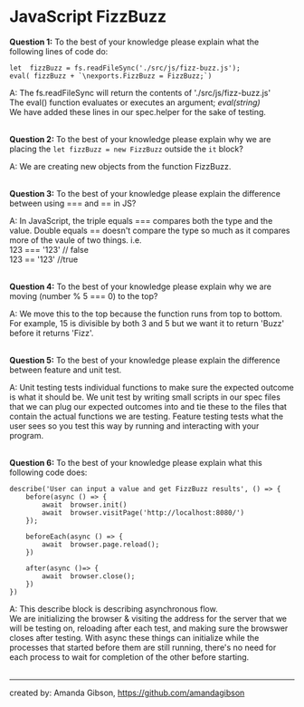 # JavaScript FizzBuzz

<b>Question 1:</b> To the best of your knowledge please explain what the following lines of code do:
```
let  fizzBuzz = fs.readFileSync('./src/js/fizz-buzz.js');
eval( fizzBuzz + `\nexports.FizzBuzz = FizzBuzz;`)
```

A: The fs.readFileSync will return the contents of './src/js/fizz-buzz.js' <br>
The eval() function evaluates or executes an argument; *eval(string)* <br>
We have added these lines in our spec.helper for the sake of testing.
<br><br>


<b>Question 2:</b> To the best of your knowledge please explain why we are placing the `let fizzBuzz = new FizzBuzz` outside the `it` block? <br>

A: We are creating new objects from the function FizzBuzz.
<br><br>


<b>Question 3:</b> To the best of your knowledge please explain the difference between using === and == in JS? <br>

A: In JavaScript, the triple equals === compares both the type and the value. Double equals == doesn't compare the type so much as it compares more of the vaule of two things. i.e. <br>
123 === '123' // false<br>
123 == '123' //true 
<br><br>

<b>Question 4:</b> To the best of your knowledge please explain why we are moving (number % 5 === 0) to the top? <br>

A: We move this to the top because the function runs from top to bottom. For example, 15 is divisible by both 3 and 5 but we want it to return 'Buzz' before it returns 'Fizz'.
<br><br>

<b>Question 5:</b> To the best of your knowledge please explain the difference between feature and unit test. <br>

A: Unit testing tests individual functions to make sure the expected outcome is what it should be. We unit test by writing small scripts in our spec files that we can plug our expected outcomes into and tie these to the files that contain the actual functions we are testing. Feature testing tests what the user sees so you test this way by running and interacting with your program.
<br><br>

<b>Question 6:</b> To the best of your knowledge please explain what this following code does:
```
describe('User can input a value and get FizzBuzz results', () => {
    before(async () => {
        await  browser.init()
        await  browser.visitPage('http://localhost:8080/')
    });

    beforeEach(async () => {
        await  browser.page.reload();
    })

    after(async ()=> {
        await  browser.close();
    })
})
```

A: This describe block is describing asynchronous flow. <br>
We are initializing the browser & visiting the address for the server that we will be testing on, reloading after each test, and making sure the browswer closes after testing. With async these things can initialize while the processes that started before them are still running, there's no need for each process to wait for completion of the other before starting.
<br><br>


******
created by: Amanda Gibson, https://github.com/amandagibson